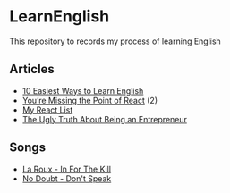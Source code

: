 # LearnEnglish
This repository to records my process of learning English

## Articles
* [10 Easiest Ways to Learn English](https://medium.com/@24x7hwh/10-easiest-ways-to-learn-english-26c85b963461)
* [You’re Missing the Point of React](https://medium.com/@dan_abramov/youre-missing-the-point-of-react-a20e34a51e1a) (2)
* [My React List](https://medium.com/@dan_abramov/my-react-list-862227952a8c)
* [The Ugly Truth About Being an Entrepreneur](https://medium.com/swlh/the-ugly-truth-about-being-an-entrepreneur-3602408c9e1)

## Songs
* [La Roux - In For The Kill](https://vk.com/music_research?w=wall-159941990_560)
* [No Doubt - Don't Speak](https://youtu.be/TR3Vdo5etCQ)
